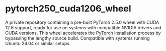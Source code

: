 # pytorch250_cuda1206_wheel
A private repository containing a pre-built PyTorch 2.5.0 wheel with CUDA 12.6 support, ready for use on systems with compatible NVIDIA drivers and CUDA versions. This wheel accelerates the PyTorch installation process by bypassing the lengthy source build. Compatible with systems running Ubuntu 24.04 or similar setups.
